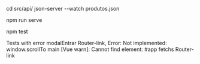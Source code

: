 cd src/api/
json-server --watch produtos.json

npm run serve

npm test

Tests with error
modalEntrar Router-link, Error: Not implemented: window.scrollTo
main [Vue warn]: Cannot find element: #app
fetchs Router-link
